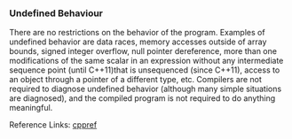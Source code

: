 ### Undefined Behaviour 
 There are no restrictions on the behavior of the program. 
 Examples of undefined behavior are data races, memory accesses outside of array bounds, signed integer overflow, null pointer dereference, more than one modifications 
 of the same scalar in an expression without any intermediate sequence point (until C++11)that is unsequenced (since C++11), 
 access to an object through a pointer of a different type, etc. Compilers are not required to diagnose undefined behavior 
 (although many simple situations are diagnosed), and the compiled program is not required to do anything meaningful.  
 
 
 
 
 Reference Links: [cppref](https://en.cppreference.com/w/cpp/language/ub)
 
 
